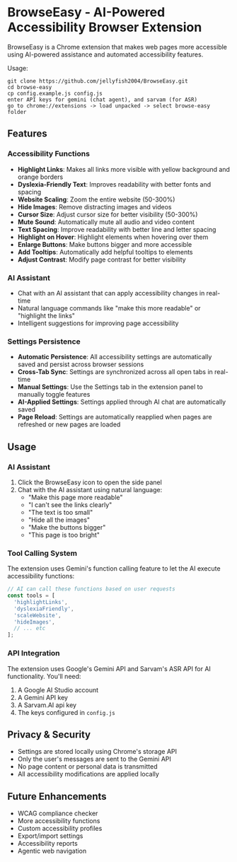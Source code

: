 # BrowseEasy - AI-Powered Accessibility Browser Extension

BrowseEasy is a Chrome extension that makes web pages more accessible using AI-powered assistance and automated accessibility features.

Usage:
```
git clone https://github.com/jellyfish2004/BrowseEasy.git
cd browse-easy
cp config.example.js config.js
enter API keys for gemini (chat agent), and sarvam (for ASR)
go to chrome://extensions -> load unpacked -> select browse-easy folder
```

## Features

### Accessibility Functions
- **Highlight Links**: Makes all links more visible with yellow background and orange borders
- **Dyslexia-Friendly Text**: Improves readability with better fonts and spacing
- **Website Scaling**: Zoom the entire website (50-300%)
- **Hide Images**: Remove distracting images and videos
- **Cursor Size**: Adjust cursor size for better visibility (50-300%)
- **Mute Sound**: Automatically mute all audio and video content
- **Text Spacing**: Improve readability with better line and letter spacing
- **Highlight on Hover**: Highlight elements when hovering over them
- **Enlarge Buttons**: Make buttons bigger and more accessible
- **Add Tooltips**: Automatically add helpful tooltips to elements
- **Adjust Contrast**: Modify page contrast for better visibility

### AI Assistant
- Chat with an AI assistant that can apply accessibility changes in real-time
- Natural language commands like "make this more readable" or "highlight the links"
- Intelligent suggestions for improving page accessibility

### Settings Persistence
- **Automatic Persistence**: All accessibility settings are automatically saved and persist across browser sessions
- **Cross-Tab Sync**: Settings are synchronized across all open tabs in real-time
- **Manual Settings**: Use the Settings tab in the extension panel to manually toggle features
- **AI-Applied Settings**: Settings applied through AI chat are automatically saved
- **Page Reload**: Settings are automatically reapplied when pages are refreshed or new pages are loaded

## Usage

### AI Assistant
1. Click the BrowseEasy icon to open the side panel
2. Chat with the AI assistant using natural language:
   - "Make this page more readable"
   - "I can't see the links clearly"
   - "The text is too small"
   - "Hide all the images"
   - "Make the buttons bigger"
   - "This page is too bright"

### Tool Calling System
The extension uses Gemini's function calling feature to let the AI execute accessibility functions:

```javascript
// AI can call these functions based on user requests
const tools = [
  'highlightLinks',
  'dyslexiaFriendly', 
  'scaleWebsite',
  'hideImages',
  // ... etc
];
```

### API Integration

The extension uses Google's Gemini API and Sarvam's ASR API for AI functionality. You'll need:
1. A Google AI Studio account
2. A Gemini API key
4. A Sarvam.AI api key
3. The keys configured in `config.js`

## Privacy & Security
- Settings are stored locally using Chrome's storage API
- Only the user's messages are sent to the Gemini API
- No page content or personal data is transmitted
- All accessibility modifications are applied locally

## Future Enhancements
- WCAG compliance checker
- More accessibility functions
- Custom accessibility profiles
- Export/import settings
- Accessibility reports
- Agentic web navigation
